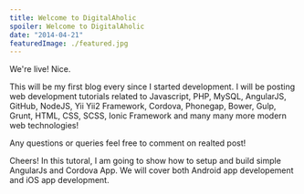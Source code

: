 ```yaml
---
title: Welcome to DigitalAholic
spoiler: Welcome to DigitalAholic
date: "2014-04-21"
featuredImage: ./featured.jpg
---
```


We're live! Nice.

<!-- end -->

This will be my first blog every since I started development. I will be posting web development tutorials related to Javascript, PHP, MySQL, AngularJS, GitHub, NodeJS, Yii Yii2 Framework, Cordova, Phonegap, Bower, Gulp, Grunt, HTML, CSS, SCSS, Ionic Framework and many many more modern web technologies!

Any questions or queries feel free to comment on realted post!

Cheers!
In this tutoral, I am going to show how to setup and build simple AngularJs and Cordova App.
We will cover both Android app developement and iOS app development.